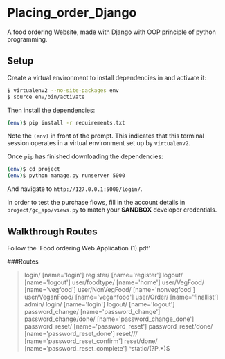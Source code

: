 # Placing_order_Django
A food ordering Website, made with Django with OOP principle of python programming.

## Setup

Create a virtual environment to install dependencies in and activate it:

```sh
$ virtualenv2 --no-site-packages env
$ source env/bin/activate
```

Then install the dependencies:

```sh
(env)$ pip install -r requirements.txt
```
Note the `(env)` in front of the prompt. This indicates that this terminal
session operates in a virtual environment set up by `virtualenv2`.

Once `pip` has finished downloading the dependencies:
```sh
(env)$ cd project
(env)$ python manage.py runserver 5000
```
And navigate to `http://127.0.0.1:5000/login/`.

In order to test the purchase flows, fill in the account details in
`project/gc_app/views.py` to match your **SANDBOX** developer credentials.

## Walkthrough Routes
Follow the 'Food ordering Web Application (1).pdf' 

###Routes
>login/ [name='login']
>register/ [name='register']
>logout/ [name='logout']
>user/foodtype/ [name='home']
>user/VegFood/ [name='vegfood']
>user/NonVegFood/ [name='nonvegfood']
>user/VeganFood/ [name='veganfood']
>user/Order/ [name='finallist']
>admin/
>login/ [name='login']
>logout/ [name='logout']
>password_change/ [name='password_change']
>password_change/done/ [name='password_change_done']
>password_reset/ [name='password_reset']
>password_reset/done/ [name='password_reset_done']
>reset/<uidb64>/<token>/ [name='password_reset_confirm']
>reset/done/ [name='password_reset_complete']
>^static/(?P<path>.*)$



